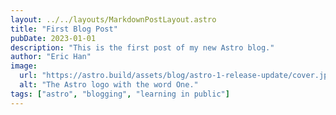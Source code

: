 ```yaml
---
layout: ../../layouts/MarkdownPostLayout.astro
title: "First Blog Post"
pubDate: 2023-01-01
description: "This is the first post of my new Astro blog."
author: "Eric Han"
image:
  url: "https://astro.build/assets/blog/astro-1-release-update/cover.jpeg"
  alt: "The Astro logo with the word One."
tags: ["astro", "blogging", "learning in public"]
---
```

